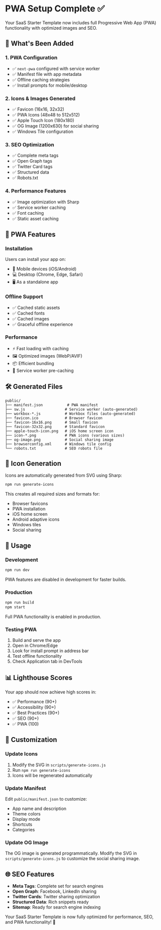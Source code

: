 # PWA Setup Complete ✅

Your SaaS Starter Template now includes full Progressive Web App (PWA) functionality with optimized images and SEO.

## 🎯 What's Been Added

### 1. **PWA Configuration**
- ✅ `next-pwa` configured with service worker
- ✅ Manifest file with app metadata
- ✅ Offline caching strategies
- ✅ Install prompts for mobile/desktop

### 2. **Icons & Images Generated**
- ✅ Favicon (16x16, 32x32)
- ✅ PWA Icons (48x48 to 512x512)
- ✅ Apple Touch Icon (180x180)
- ✅ OG Image (1200x630) for social sharing
- ✅ Windows Tile configuration

### 3. **SEO Optimization**
- ✅ Complete meta tags
- ✅ Open Graph tags
- ✅ Twitter Card tags
- ✅ Structured data
- ✅ Robots.txt

### 4. **Performance Features**
- ✅ Image optimization with Sharp
- ✅ Service worker caching
- ✅ Font caching
- ✅ Static asset caching

## 📱 PWA Features

### Installation
Users can install your app on:
- 📱 Mobile devices (iOS/Android)
- 💻 Desktop (Chrome, Edge, Safari)
- 🖥️ As a standalone app

### Offline Support
- ✅ Cached static assets
- ✅ Cached fonts
- ✅ Cached images
- ✅ Graceful offline experience

### Performance
- ⚡ Fast loading with caching
- 🖼️ Optimized images (WebP/AVIF)
- 📦 Efficient bundling
- 🚀 Service worker pre-caching

## 🛠️ Generated Files

```
public/
├── manifest.json           # PWA manifest
├── sw.js                  # Service worker (auto-generated)
├── workbox-*.js           # Workbox files (auto-generated)
├── favicon.ico            # Browser favicon
├── favicon-16x16.png      # Small favicon
├── favicon-32x32.png      # Standard favicon
├── apple-touch-icon.png   # iOS home screen icon
├── icon-*.png             # PWA icons (various sizes)
├── og-image.png           # Social sharing image
├── browserconfig.xml      # Windows tile config
└── robots.txt             # SEO robots file
```

## 🎨 Icon Generation

Icons are automatically generated from SVG using Sharp:

```bash
npm run generate-icons
```

This creates all required sizes and formats for:
- Browser favicons
- PWA installation
- iOS home screen
- Android adaptive icons
- Windows tiles
- Social sharing

## 🚀 Usage

### Development
```bash
npm run dev
```
PWA features are disabled in development for faster builds.

### Production
```bash
npm run build
npm start
```
Full PWA functionality is enabled in production.

### Testing PWA
1. Build and serve the app
2. Open in Chrome/Edge
3. Look for install prompt in address bar
4. Test offline functionality
5. Check Application tab in DevTools

## 📊 Lighthouse Scores

Your app should now achieve high scores in:
- ✅ Performance (90+)
- ✅ Accessibility (90+)
- ✅ Best Practices (90+)
- ✅ SEO (90+)
- ✅ PWA (100)

## 🔧 Customization

### Update Icons
1. Modify the SVG in `scripts/generate-icons.js`
2. Run `npm run generate-icons`
3. Icons will be regenerated automatically

### Update Manifest
Edit `public/manifest.json` to customize:
- App name and description
- Theme colors
- Display mode
- Shortcuts
- Categories

### Update OG Image
The OG image is generated programmatically. Modify the SVG in `scripts/generate-icons.js` to customize the social sharing image.

## 🌐 SEO Features

- **Meta Tags**: Complete set for search engines
- **Open Graph**: Facebook, LinkedIn sharing
- **Twitter Cards**: Twitter sharing optimization
- **Structured Data**: Rich snippets ready
- **Sitemap**: Ready for search engine indexing

Your SaaS Starter Template is now fully optimized for performance, SEO, and PWA functionality! 🎉